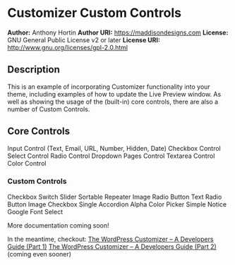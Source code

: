 # Customizer Custom Controls #

**Author:** Anthony Hortin
**Author URI:** https://maddisondesigns.com
**License:** GNU General Public License v2 or later
**License URI:** http://www.gnu.org/licenses/gpl-2.0.html


## Description ##

This is an example of incorporating Customizer functionality into your theme, including examples of how to update the Live Preview window. As well as showing the usage of the (built-in) core controls, there are also a number of Custom Controls.

## Core Controls ###
Input Control (Text, Email, URL, Number, Hidden, Date)
Checkbox Control
Select Control
Radio Control
Dropdown Pages Control
Textarea Control
Color Control

### Custom Controls ###
Checkbox Switch
Slider
Sortable Repeater
Image Radio Button
Text Radio Button
Image Checkbox
Single Accordion
Alpha Color Picker
Simple Notice
Google Font Select

More documentation coming soon!

In the meantime, checkout:
[The WordPress Customizer – A Developers Guide (Part 1)](https://maddisondesigns.com/2017/05/the-wordpress-customizer-a-developers-guide-part-1)
[The WordPress Customizer – A Developers Guide (Part 2)](https://maddisondesigns.com/2017/05/the-wordpress-customizer-a-developers-guide-part-2) (coming even sooner)
